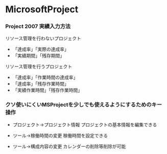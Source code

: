 # MicrosoftProject



### Project 2007 実績入力方法

リソース管理を行わないプロジェクト

* 「達成率」「実際の達成率」
* 「実績期間」「残存期間」

リソース管理を行うプロジェクト

* 「達成率」「作業時間の達成率」
* 「達成率」「残存作業時間」
* 「実績作業時間」「残存作業時間」


### クソ使いにくいMSProjectを少しでも使えるようにするためのキー操作

* プロジェクト->プロジェクト情報
プロジェクトの基本情報を編集できる

* ツール->稼働時間の変更
稼働時間を設定できる

* ツール->構成内容の変更
カレンダーの削除等削除が可能




